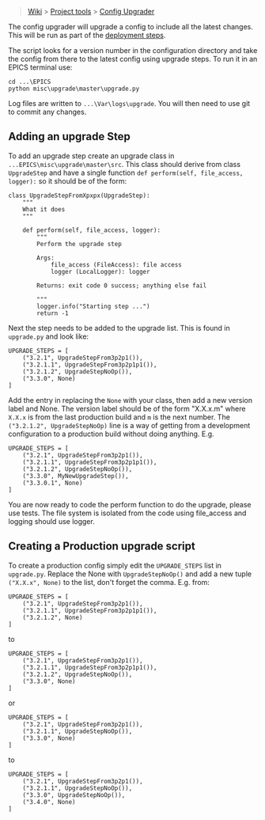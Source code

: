 > [Wiki](Home) > [Project tools](Project-tools) > [Config Upgrader](Config-Upgrader)

The config upgrader will upgrade a config to include all the latest changes. This will be run as part of the [deployment steps](Deployment-on-an-Instrument-Control-PC).

The script looks for a version number in the configuration directory and take the config from there to the latest config using upgrade steps. To run it in an EPICS terminal use:

    cd ...\EPICS
    python misc\upgrade\master\upgrade.py

Log files are written to `...\Var\logs\upgrade`. You will then need to use git to commit any changes. 

## Adding an upgrade Step

To add an upgrade step create an upgrade class in `...EPICS\misc\upgrade\master\src`. This class should derive from class `UpgradeStep` and have a single function `def perform(self, file_access, logger):` so it should be of the form:

```
class UpgradeStepFromXpxpx(UpgradeStep):
    """
    What it does
    """

    def perform(self, file_access, logger):
        """
        Perform the upgrade step

        Args:
            file_access (FileAccess): file access
            logger (LocalLogger): logger

        Returns: exit code 0 success; anything else fail

        """
        logger.info("Starting step ...")
        return -1
```

Next the step needs to be added to the upgrade list. This is found in `upgrade.py` and look like:

```
UPGRADE_STEPS = [
    ("3.2.1", UpgradeStepFrom3p2p1()),
    ("3.2.1.1", UpgradeStepFrom3p2p1p1()),
    ("3.2.1.2", UpgradeStepNoOp()),
    ("3.3.0", None)
]
```

Add the entry in replacing the `None` with your class, then add a new version label and None. The version label should be of the form "X.X.x.m" where `X.X.x` is from the last production build and `m` is the next number. The `("3.2.1.2", UpgradeStepNoOp)` line is a way of getting from a development configuration to a production build without doing anything. E.g.

```
UPGRADE_STEPS = [
    ("3.2.1", UpgradeStepFrom3p2p1()),
    ("3.2.1.1", UpgradeStepFrom3p2p1p1()),
    ("3.2.1.2", UpgradeStepNoOp()),
    ("3.3.0", MyNewUpgradeStep()),
    ("3.3.0.1", None)
]
```

You are now ready to code the perform function to do the upgrade, please use tests. The file system is isolated from the code using file_access and logging should use logger. 

## Creating a Production upgrade script

To create a production config simply edit the `UPGRADE_STEPS` list in `upgrade.py`. Replace the None with `UpgradeStepNoOp()` and add a new tuple `("X.X.x", None)` to the list, don't forget the comma. E.g. from:

```
UPGRADE_STEPS = [
    ("3.2.1", UpgradeStepFrom3p2p1()),
    ("3.2.1.1", UpgradeStepFrom3p2p1p1()),
    ("3.2.1.2", None)
]
```

to 

```
UPGRADE_STEPS = [
    ("3.2.1", UpgradeStepFrom3p2p1()),
    ("3.2.1.1", UpgradeStepFrom3p2p1p1()),
    ("3.2.1.2", UpgradeStepNoOp()),
    ("3.3.0", None)
]
```

or

```
UPGRADE_STEPS = [
    ("3.2.1", UpgradeStepFrom3p2p1()),
    ("3.2.1.1", UpgradeStepNoOp()),
    ("3.3.0", None)
]
```

to

```
UPGRADE_STEPS = [
    ("3.2.1", UpgradeStepFrom3p2p1()),
    ("3.2.1.1", UpgradeStepNoOp()),
    ("3.3.0", UpgradeStepNoOp()),
    ("3.4.0", None)
]
```
